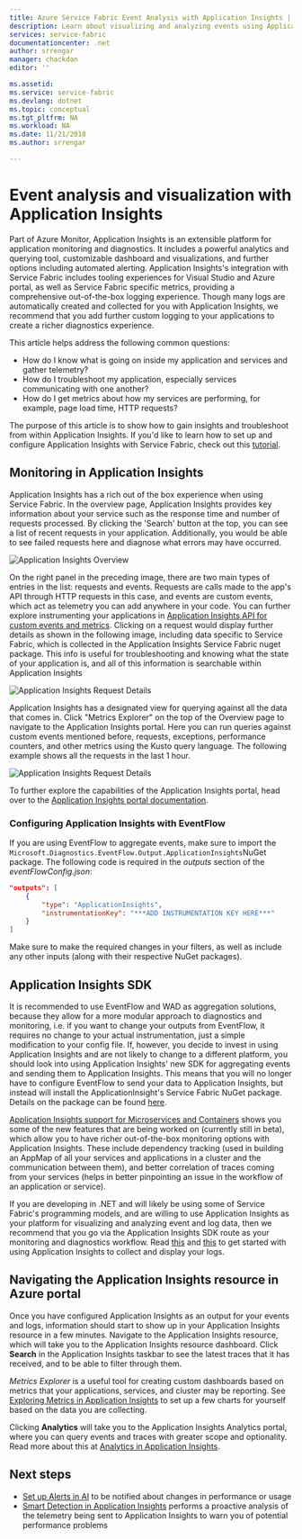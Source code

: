 ```yaml
---
title: Azure Service Fabric Event Analysis with Application Insights | Microsoft Docs
description: Learn about visualizing and analyzing events using Application Insights for monitoring and diagnostics of Azure Service Fabric clusters.
services: service-fabric
documentationcenter: .net
author: srrengar
manager: chackdan
editor: ''

ms.assetid:
ms.service: service-fabric
ms.devlang: dotnet
ms.topic: conceptual
ms.tgt_pltfrm: NA
ms.workload: NA
ms.date: 11/21/2018
ms.author: srrengar

---
```


# Event analysis and visualization with Application Insights

Part of Azure Monitor, Application Insights is an extensible platform for application monitoring and diagnostics. It includes a powerful analytics and querying tool, customizable dashboard and visualizations, and further options including automated alerting. Application Insights's integration with Service Fabric includes tooling experiences for Visual Studio and Azure portal, as well as Service Fabric specific metrics, providing a comprehensive out-of-the-box logging experience. Though many logs are automatically created and collected for you with Application Insights, we recommend that you add further custom logging to your applications to create a richer diagnostics experience.

This article helps address the following common questions:

* How do I know what is going on inside my application and services and gather telemetry?
* How do I troubleshoot my application, especially services communicating with one another?
* How do I get metrics about how my services are performing, for example, page load time, HTTP requests?

The purpose of this article is to show how to gain insights and troubleshoot from within Application Insights. If you'd like to learn how to set up and configure Application Insights with Service Fabric, check out this [tutorial](service-fabric-tutorial-monitoring-aspnet.md).

## Monitoring in Application Insights

Application Insights has a rich out of the box experience when using Service Fabric. In the overview page, Application Insights provides key information about your service such as the response time and number of requests processed. By clicking the 'Search' button at the top, you can see a list of recent requests in your application. Additionally, you would be able to see failed requests here and diagnose what errors may have occurred.

![Application Insights Overview](media/service-fabric-diagnostics-event-analysis-appinsights/ai-overview.png)

On the right panel in the preceding image, there are two main types of entries in the list: requests and events. Requests are calls made to the app's API through HTTP requests in this case, and events are custom events, which act as telemetry you can add anywhere in your code. You can further explore instrumenting your applications in [Application Insights API for custom events and metrics](../azure-monitor/app/api-custom-events-metrics.md). Clicking on a request would display further details as shown in the following image, including data specific to Service Fabric, which is collected in the Application Insights Service Fabric nuget package. This info is useful for troubleshooting and knowing what the state of your application is, and all of this information is searchable within Application Insights

![Application Insights Request Details](media/service-fabric-diagnostics-event-analysis-appinsights/ai-request-details.png)

Application Insights has a designated view for querying against all the data that comes in. Click "Metrics Explorer" on the top of the Overview page to navigate to the Application Insights portal. Here you can run queries against custom events mentioned before, requests, exceptions, performance counters, and other metrics using the Kusto query language. The following example shows all the requests in the last 1 hour.

![Application Insights Request Details](media/service-fabric-diagnostics-event-analysis-appinsights/ai-metrics-explorer.png)

To further explore the capabilities of the Application Insights portal, head over to the [Application Insights portal documentation](../azure-monitor/app/app-insights-dashboards.md).

### Configuring Application Insights with EventFlow

If you are using EventFlow to aggregate events, make sure to import the `Microsoft.Diagnostics.EventFlow.Output.ApplicationInsights`NuGet package. The following code is required in the *outputs* section of the *eventFlowConfig.json*:

```json
"outputs": [
    {
        "type": "ApplicationInsights",
        "instrumentationKey": "***ADD INSTRUMENTATION KEY HERE***"
    }
]
```

Make sure to make the required changes in your filters, as well as include any other inputs (along with their respective NuGet packages).

## Application Insights SDK

It is recommended to use EventFlow and WAD as aggregation solutions, because they allow for a more modular approach to diagnostics and monitoring, i.e. if you want to change your outputs from EventFlow, it requires no change to your actual instrumentation, just a simple modification to your config file. If, however, you decide to invest in using Application Insights and are not likely to change to a different platform, you should look into using Application Insights' new SDK for aggregating events and sending them to Application Insights. This means that you will no longer have to configure EventFlow to send your data to Application Insights, but instead will install the ApplicationInsight's Service Fabric NuGet package. Details on the package can be found [here](https://github.com/Microsoft/ApplicationInsights-ServiceFabric).

[Application Insights support for Microservices and Containers](https://azure.microsoft.com/blog/app-insights-microservices/) shows you some of the new features that are being worked on (currently still in beta), which allow you to have richer out-of-the-box monitoring options with Application Insights. These include dependency tracking (used in building an AppMap of all your services and applications in a cluster and the communication between them), and better correlation of traces coming from your services (helps in better pinpointing an issue in the workflow of an application or service).

If you are developing in .NET and will likely be using some of Service Fabric's programming models, and are willing to use Application Insights as your platform for visualizing and analyzing event and log data, then we recommend that you go via the Application Insights SDK route as your monitoring and diagnostics workflow. Read [this](../azure-monitor/app/asp-net-more.md) and [this](../azure-monitor/app/asp-net-trace-logs.md) to get started with using Application Insights to collect and display your logs.

## Navigating the Application Insights resource in Azure portal

Once you have configured Application Insights as an output for your events and logs, information should start to show up in your Application Insights resource in a few minutes. Navigate to the Application Insights resource, which will take you to the Application Insights resource dashboard. Click **Search** in the Application Insights taskbar to see the latest traces that it has received, and to be able to filter through them.

*Metrics Explorer* is a useful tool for creating custom dashboards based on metrics that your applications, services, and cluster may be reporting. See [Exploring Metrics in Application Insights](../azure-monitor/app/metrics-explorer.md) to set up a few charts for yourself based on the data you are collecting.

Clicking **Analytics** will take you to the Application Insights Analytics portal, where you can query events and traces with greater scope and optionality. Read more about this at [Analytics in Application Insights](../azure-monitor/app/analytics.md).

## Next steps

* [Set up Alerts in AI](../azure-monitor/app/alerts.md) to be notified about changes in performance or usage
* [Smart Detection in Application Insights](../azure-monitor/app/proactive-diagnostics.md) performs a proactive analysis of the telemetry being sent to Application Insights to warn you of potential performance problems
